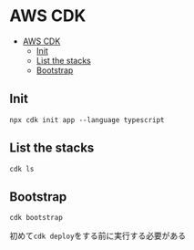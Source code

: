 # AWS CDK

- [AWS CDK](#aws-cdk)
  - [Init](#init)
  - [List the stacks](#list-the-stacks)
  - [Bootstrap](#bootstrap)

## Init

```shell
npx cdk init app --language typescript
```

## List the stacks

```shell
cdk ls
```

## Bootstrap

```shell
cdk bootstrap
```

初めて`cdk deploy`をする前に実行する必要がある
